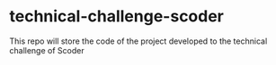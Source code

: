 # technical-challenge-scoder
This repo will store the code of the project developed to the technical challenge of Scoder
